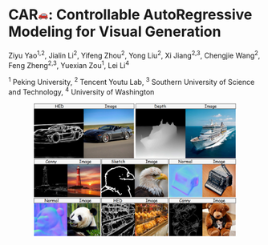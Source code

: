 <h1> CAR<img src="./docs/car.png" width="4%">: Controllable AutoRegressive Modeling for Visual Generation </h1>

Ziyu Yao<sup>1,2</sup>, Jialin Li<sup>2</sup>, Yifeng Zhou<sup>2</sup>, Yong Liu<sup>2</sup>, Xi Jiang<sup>2,3</sup>, Chengjie Wang<sup>2</sup>, Feng Zheng<sup>2,3</sup>, Yuexian Zou<sup>1</sup>, Lei Li<sup>4</sup>

<sup>1</sup> Peking University,
<sup>2</sup> Tencent Youtu Lab,
<sup>3</sup> Southern University of Science and Technology,
<sup>4</sup> University of Washington

<div align="center">
<img src="./docs/teaser.png" width="80%">
</div>
